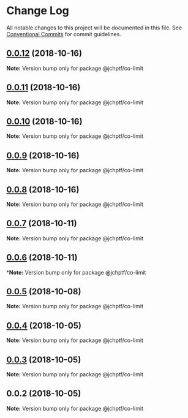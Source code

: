 # Change Log

All notable changes to this project will be documented in this file.
See [Conventional Commits](https://conventionalcommits.org) for commit guidelines.

<a name="0.0.12"></a>
## [0.0.12](https://github.com/jheinnic/portfolio-monorepo/compare/@jchptf/co-limit@0.0.11...@jchptf/co-limit@0.0.12) (2018-10-16)




**Note:** Version bump only for package @jchptf/co-limit

<a name="0.0.11"></a>
## [0.0.11](https://github.com/jheinnic/portfolio-monorepo/compare/@jchptf/co-limit@0.0.10...@jchptf/co-limit@0.0.11) (2018-10-16)




**Note:** Version bump only for package @jchptf/co-limit

<a name="0.0.10"></a>
## [0.0.10](https://github.com/jheinnic/portfolio-monorepo/compare/@jchptf/co-limit@0.0.9...@jchptf/co-limit@0.0.10) (2018-10-16)




**Note:** Version bump only for package @jchptf/co-limit

<a name="0.0.9"></a>
## [0.0.9](https://github.com/jheinnic/portfolio-monorepo/compare/@jchptf/co-limit@0.0.8...@jchptf/co-limit@0.0.9) (2018-10-16)




**Note:** Version bump only for package @jchptf/co-limit

<a name="0.0.8"></a>
## [0.0.8](https://github.com/jheinnic/portfolio-monorepo/compare/@jchptf/co-limit@0.0.7...@jchptf/co-limit@0.0.8) (2018-10-16)




**Note:** Version bump only for package @jchptf/co-limit

<a name="0.0.7"></a>
## [0.0.7](https://github.com/jheinnic/portfolio-monorepo/compare/@jchptf/co-limit@0.0.6...@jchptf/co-limit@0.0.7) (2018-10-11)




**Note:** Version bump only for package @jchptf/co-limit

<a name="0.0.6"></a>
## [0.0.6](https://github.com/jheinnic/portfolio-monorepo/compare/@jchptf/co-limit@0.0.5...@jchptf/co-limit@0.0.6) (2018-10-11)




***Note:** Version bump only for package @jchptf/co-limit

<a name="0.0.5"></a>
## [0.0.5](https://github.com/jheinnic/portfolio-monorepo/compare/@jchptf/co-limit@0.0.4...@jchptf/co-limit@0.0.5) (2018-10-08)




**Note:** Version bump only for package @jchptf/co-limit

<a name="0.0.4"></a>
## [0.0.4](https://github.com/jheinnic/portfolio-monorepo/compare/@jchptf/co-limit@0.0.3...@jchptf/co-limit@0.0.4) (2018-10-05)




**Note:** Version bump only for package @jchptf/co-limit

<a name="0.0.3"></a>
## [0.0.3](https://github.com/jheinnic/portfolio-monorepo/compare/@jchptf/co-limit@0.0.2...@jchptf/co-limit@0.0.3) (2018-10-05)




**Note:** Version bump only for package @jchptf/co-limit

<a name="0.0.2"></a>
## 0.0.2 (2018-10-05)




**Note:** Version bump only for package @jchptf/co-limit
